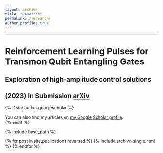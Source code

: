 ```yaml
---
layout: archive
title: "Research"
permalink: /research/
author_profile: true
---
```


---
# Reinforcement Learning Pulses for Transmon Qubit Entangling Gates 

## Exploration of high-amplitude control solutions
(2023) In Submission [arXiv](https://arxiv.org/abs/2311.03684)
---

{% if site.author.googlescholar %}
  <div class="wordwrap">You can also find my articles on <a href="{{site.author.googlescholar}}">my Google Scholar profile</a>.</div>
{% endif %}

{% include base_path %}

{% for post in site.publications reversed %}
  {% include archive-single.html %}
{% endfor %}
